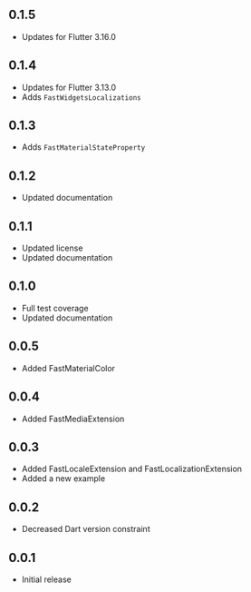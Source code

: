 ## 0.1.5
- Updates for Flutter 3.16.0

## 0.1.4
- Updates for Flutter 3.13.0
- Adds `FastWidgetsLocalizations`

## 0.1.3
- Adds `FastMaterialStateProperty`

## 0.1.2
- Updated documentation

## 0.1.1
- Updated license
- Updated documentation

## 0.1.0
- Full test coverage
- Updated documentation

## 0.0.5
- Added FastMaterialColor

## 0.0.4
- Added FastMediaExtension

## 0.0.3
- Added FastLocaleExtension and FastLocalizationExtension
- Added a new example

## 0.0.2
- Decreased Dart version constraint

## 0.0.1
- Initial release